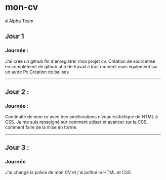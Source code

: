 # mon-cv
<html
< head>
<title>CV de Emmanuel A </title>
# Alpha Team

## Jour 1 

### Journée : 
J'ai crée un github fin d'enregistrer mon projet cv.
Création de sourcetree en complément de github afin de travail à tout moment mais également sur un autre Pc.Création de balises


 



-----------------

## Jour 2 :

### Journée : 
Continuité de mon cv avec des améliorations niveau esthétique de HTML à CSS.
Je me suis renseigné sur comment utliser et avancer sur le CSS, comment faire de la mise en forme.





-----------------

## Jour 3 :

### Journée 
J'ai changé la police de mon CV et j'ai pofiné le HTML et CSS
